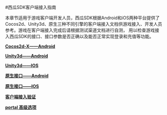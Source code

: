#西瓜SDK客户端接入指南


本章节适用于游戏客户端开发人员，西瓜SDK根据Android和iOS两种平台提供了Cocos2d、Unity3d、原生三种不同引擎的客户端接入文档供游戏接入、开发人员参考。游戏在客户端接入完成后请根据测试渠道文档进行自测，
用以检查游戏接入西瓜SDK的接口、接口参数是否正确以及能否正常实现登录和充值等功能。






**[Cocos2d-X——Android](./Cocos2dx.md)**


**[Unity3d——Android](./Unity3d.md)**


**[Unity3d——IOS](./unityios.md)**


**[原生接口——Android](./originandroid.md)**


**[原生接口——IOS](./originios.md)**

**[客户端接入验证](./channeltest.md)**

**[portal 高级选项](./advancedoptions.md)**
